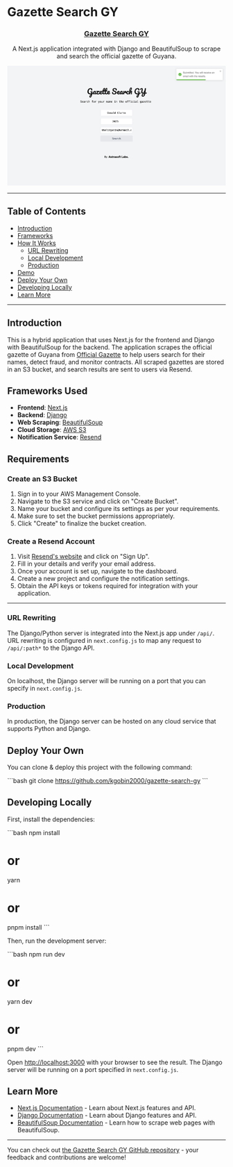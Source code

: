 # Gazette Search GY

<p align="center">
  <a href="https://www.kgobin.com/">
    <h3 align="center">Gazette Search GY</h3>
  </a>
</p>

<p align="center">A Next.js application integrated with Django and BeautifulSoup to scrape and search the official gazette of Guyana.</p>

<img src="./Screenshot.png" >

---

## Table of Contents

- [Introduction](#introduction)
- [Frameworks](#frameworks-used)
- [How It Works](#how-it-works)
  - [URL Rewriting](#url-rewriting)
  - [Local Development](#local-development)
  - [Production](#production)
- [Demo](#demo)
- [Deploy Your Own](#deploy-your-own)
- [Developing Locally](#developing-locally)
- [Learn More](#learn-more)

---

## Introduction

This is a hybrid application that uses Next.js for the frontend and Django with BeautifulSoup for the backend. The application scrapes the official gazette of Guyana from [Official Gazette](https://officialgazette.gov.gy/) to help users search for their names, detect fraud, and monitor contracts. All scraped gazettes are stored in an S3 bucket, and search results are sent to users via Resend.

## Frameworks Used

- **Frontend**: [Next.js](https://nextjs.org/)
- **Backend**: [Django](https://www.djangoproject.com/)
- **Web Scraping**: [BeautifulSoup](https://www.crummy.com/software/BeautifulSoup/)
- **Cloud Storage**: [AWS S3](https://aws.amazon.com/s3/)
- **Notification Service**: [Resend](https://your-resend-link.com/)

## Requirements

### Create an S3 Bucket

1. Sign in to your AWS Management Console.
2. Navigate to the S3 service and click on "Create Bucket".
3. Name your bucket and configure its settings as per your requirements.
4. Make sure to set the bucket permissions appropriately.
5. Click "Create" to finalize the bucket creation.

### Create a Resend Account

1. Visit [Resend's website](https://your-resend-link.com/) and click on "Sign Up".
2. Fill in your details and verify your email address.
3. Once your account is set up, navigate to the dashboard.
4. Create a new project and configure the notification settings.
5. Obtain the API keys or tokens required for integration with your application.

---

### URL Rewriting

The Django/Python server is integrated into the Next.js app under `/api/`. URL rewriting is configured in `next.config.js` to map any request to `/api/:path*` to the Django API.

### Local Development

On localhost, the Django server will be running on a port that you can specify in `next.config.js`.

### Production

In production, the Django server can be hosted on any cloud service that supports Python and Django.

## Deploy Your Own

You can clone & deploy this project with the following command:

\`\`\`bash
git clone https://github.com/kgobin2000/gazette-search-gy
\`\`\`

## Developing Locally

First, install the dependencies:

\`\`\`bash
npm install

# or

yarn

# or

pnpm install
\`\`\`

Then, run the development server:

\`\`\`bash
npm run dev

# or

yarn dev

# or

pnpm dev
\`\`\`

Open [http://localhost:3000](http://localhost:3000) with your browser to see the result. The Django server will be running on a port specified in `next.config.js`.

## Learn More

- [Next.js Documentation](https://nextjs.org/docs) - Learn about Next.js features and API.
- [Django Documentation](https://docs.djangoproject.com/en/3.2/) - Learn about Django features and API.
- [BeautifulSoup Documentation](https://www.crummy.com/software/BeautifulSoup/bs4/doc/) - Learn how to scrape web pages with BeautifulSoup.

---

You can check out [the Gazette Search GY GitHub repository](https://github.com/kgobin2000/gazette-search-gy) - your feedback and contributions are welcome!
